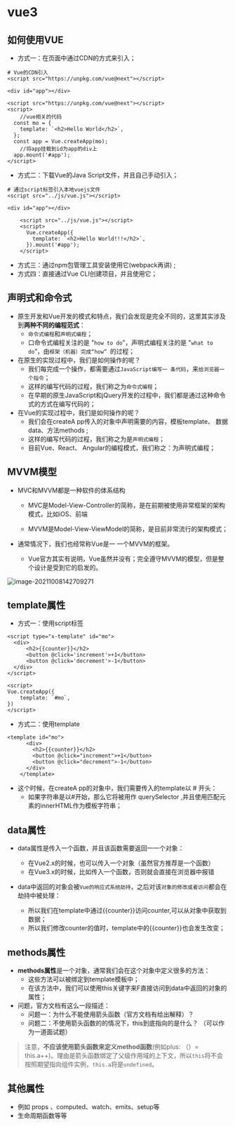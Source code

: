 # vue3

## 如何使用VUE

- 方式一：在页面中通过CDN的方式来引入；

```vue
# Vue的CDN引入
<script src="https://unpkg.com/vue@next"></script>

<div id="app"></div>

<script src="https://unpkg.com/vue@next"></script>
<script>
    //vue相关的代码
  const mo = {
    template: `<h2>Hello World</h2>`,
  };
  const app = Vue.createApp(mo);
    //将app挂载到id为app的div上
  app.mount('#app');
</script>
```



- 方式二：下载Vue的Java Script文件，并且自己手动引入；

```vue
# 通过script标签引入本地vuejs文件
<script src="../js/vue.js"></script>

<div id="app"></div>
    
    <script src="../js/vue.js"></script>
    <script>
      Vue.createApp({
        template: `<h2>Hello World!!!</h2>`,
      }).mount('#app');
    </script>
```



- 方式三：通过npm包管理工具安装使用它(webpack再讲) ;
- 方式四：直接通过Vue CLI创建项目，并且使用它；



## 声明式和命令式

- 原生开发和Vue开发的模式和特点，我们会发现是完全不同的，这里其实涉及到**两种不同的编程范式**：
  - `命令式编程`和`声明式编程`；
  - 口命令式编程关注的是 "`how to do`”，声明式编程关注的是 "`what to do`”，由`框架（机器）完成“how” `的过程；
- 在原生的实现过程中，我们是如何操作的呢？
  - 我们每完成一个操作，都需要通过`JavaScript编写一 条代码`，来`给浏览器一个指令`；
  - 这样的编写代码的过程，我们称之为`命令式编程`；
  - 在早期的原生JavaScript和jQuery开发的过程中，我们都是通过这种命令式的方式在编写代码的；
- 在Vue的实现过程中，我们是如何操作的呢？
  - 我们会在createA pp传入的对象中声明需要的内容，模板template、 数据data、方法methods ;
  - 这样的编写代码的过程，我们称之为是`声明式编程`；
  - 目前Vue、React、 Angular的编程模式，我们称之：为声明式编程；



## MVVM模型

- MVC和MVVM都是一种软件的体系结构

  - MVC是Model-View-Controller的简称，是在前期被使用非常框架的架构模式，比如iOS、前端

  - MVVM是Model-View-ViewModel的简称，是目前非常流行的架构模式；

- 通常情况下，我们也经常称Vue是一 一个MVVM的框架。

  - Vue官方其实有说明，Vue虽然并没有；完全遵守MVVM的模型，但是整个设计是受到它的启发的。

![image-20211008142709271](https://gitee.com/bymori/pic-go-core/raw/master/img/image-20211008142709271.png)

## template属性

- 方式一：使用script标签

```vue
<script type="x-template" id="mo">
  <div>
      <h2>{{counter}}</h2>
      <button @click='increment'>+1</button>
      <button @click='decrement'>-1</button>
  </div>
</script>

<script>
Vue.createApp({
	template: `#mo`,
})
</script>
```



- 方式二：使用template

```vue
<template id="mo">
      <div>
        <h2>{{counter}}</h2>
        <button @click="increment">+1</button>
        <button @click="decrement">-1</button>
      </div>
    </template>
```



- 这个时候，在createA pp的对象中，我们需要传入的template以 # 开头：
  - 如果字符串是以#开始，那么它将被用作 querySelector ,并且使用匹配元素的innerHTML作为模板字符串；



## data属性

- data属性是传入一个函数，并且该函数需要返回一一个对象：

  - 在Vue2.x的时候，也可以传入一个对象（虽然官方推荐是一个函数）
  - 在Vue3.x的时候，比如传入一个函数，否则就会直接在浏览器中报错

- data中返回的对象会被`Vue的响应式系统劫持`，之后对该`对象的修改或者访问`都会在劫持中被处理：
  - 所以我们在template中通过{{counter}}访问counter,可以从对象中获取到数据；
  - 所以我们修改counter的值时，template中的{{counter}}也会发生改变；



## methods属性

- **methods属性**是一个对象，通常我们会在这个对象中定义很多的方法：
  - 这些方法可以被绑定到template模板中；
  - 在该方法中，我们可以使用this关键字来F直接访问到data中返回的对象的属性；
- 问题，官方文档有这么一段描述：
  - 问题一：为什么不能使用箭头函数（官方文档有给出解释）？
  - 问题二：不使用箭头函数的的情况下，this到底指向的是什么？ （可以作为一道面试题）

> 注意，**不应该使用箭头函数来定义method函数**(例如plus: （）= this.a++)。理由是箭头函数绑定了父级作用域的上下文，所以`this`将不会按照期望指向组件实例，`this.a`将是`undefined`。

## 其他属性

- 例如 props 、computed、watch、emits、setup等
- 生命周期函数等等



